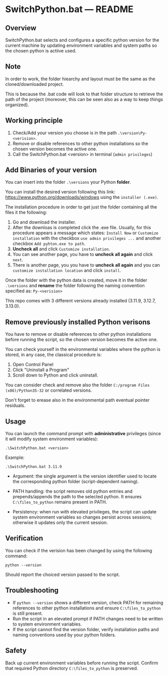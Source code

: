 # SwitchPython.bat — README

## Overview
SwitchPython.bat selects and configures a specific python version for the current machine by updating environment variables and system paths so the chosen python is actiive used.



## Note
In order to work, the folder hiearchy and layout must be the same as the cloned/downloaded project. 

This is because the .bat code will look to that folder structure to retrieve the path of the project (moreover, this can be seen also as a way to keep things organized). 



## Working principle
1. Check/Add your version you choose is in the path `.\version\Py-<verision>`. 
2. Remove or disable references to other python installations so the chosen version becomes the active one.
3. Call the SwitchPython.bat \<version> in terminal (`admin privileges`)



## Add Binaries of your version
You can insert into the folder `.\versions` your Python <b>folder</b>. 

You can install the desired version following this link: https://www.python.org/downloads/windows using the `installer (.exe)`.

The installation procedure in order to get just the folder containing all the files it the following:
1. Go and download the installer. 
2. After the downloas is completed click the .exe file. Usually, for this procedure appears a message which states: `Install Now` or `Customize installation` with the checkbox `use admin privileges ...` and another checkbox `Add pyhton.exe to path`. 
3. <b>Uncheck all</b> and click `Customize installation`.
4. You can see another page, you have to <b>uncheck all again</b> and click `next`. 
5. There is another page, you you have to <b>uncheck all again</b> and you can `customize installation location` and click `install`.

Once the folder with the python data is created, move it in the folder `.\versions` and <b>rename</b> the folder following the naming convention specified as: `Py-<verision>`

This repo comes with 3 different versions already installed (3.11.9, 3.12.7, 3.13.0).



## Remove previously installed Python verisons
You have to remove or disable references to other python installations before running the script, so the chosen version becomes the active one. 

You can check yourself in the environmental variables where the python is stored, in any case, the classical procedure is:
1. Open Control Panel
2. Click "Uninstall a Program"
3. Scroll down to Python and click uninstall.

You can consider check and remove also the folder `C:/program Files (x86)/Python35-32` or correlated versions.

Don't forget to erease also in the environmental path eventual pointer residuals.



## Usage
You can launch the command prompt with <b>administrative</b> privileges (since it will modify system environment variables):
```
.\SwitchPython.bat <version>
```
Example:
```
.\SwitchPython.bat 3.11.9
```

- Argument: the single argument is the version identifier used to locate the corresponding python folder (script-dependent naming).

- PATH handling: the script removes old python entries and prepends/appends the path to the selected python. It ensures `C:\files_to_python` remains present in PATH.

- Persistency: when run with elevated privileges, the script can update system environment variables so changes persist across sessions; otherwise it updates only the current session.



## Verification
You can check if the verision has been changed by using the following command:
```
python --version
```
Should report the choiced version passed to the script.



## Troubleshooting
- If `python --version` shows a different version, check PATH for remaining references to other python installations and ensure `C:\files_to_python` is still present.
- Run the script in an elevated prompt if PATH changes need to be written to system environment variables.
- If the script cannot find the version folder, verify installation paths and naming conventions used by your python folders.



## Safety
Back up current environment variables before running the script. Confirm that required Python directory `C:\files_to_python` is preserved.

